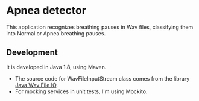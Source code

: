 # Apnea detector  
This application recognizes breathing pauses in Wav files, classifying them into Normal or Apnea breathing pauses. 

## Development

It is developed in Java 1.8, using Maven.


- The source code for WavFileInputStream class comes from the library [Java Wav File IO].
- For mocking services in unit tests, I'm using Mockito.


[Java Wav File IO]: http://www.labbookpages.co.uk/audio/javaWavFiles.html
